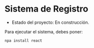  <h1> Sistema de Registro</h1>

 - Estado del proyecto: En construcción.

Para ejecutar el sistema, debes poner:

```npa install react```
